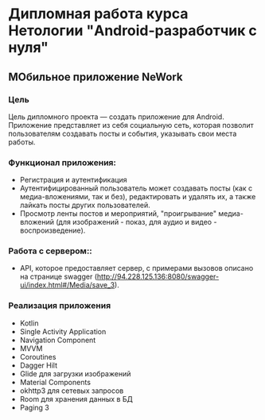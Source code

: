 # Дипломная работа курса Нетологии "Android-разработчик с нуля"

## МОбильное приложение NeWork
### Цель
Цель дипломного проекта — создать приложение для Android. Приложение представляет из себя социальную сеть, которая позволит пользователям создавать посты и события, указывать свои места работы.

### Функционал приложения:
* Регистрация и аутентификация
* Аутентифицированный пользователь может создавать посты (как с медиа-вложениями, так и без), редактировать и удалять их, а также лайкать посты других пользователей.
* Просмотр ленты постов и мероприятий, "проигрывание" медиа-вложений (для изображений - показ, для аудио и видео - воспроизведение).

### Работа с сервером::
* API, которое предоставляет сервер, с примерами вызовов описано на странице swagger (http://94.228.125.136:8080/swagger-ui/index.html#/Media/save_3).

### Реализация приложения
* Kotlin
* Single Activity Application
* Navigation Component
* MVVM
* Coroutines
* Dagger Hilt
* Glide для загрузки изображений
* Material Components
* okhttp3 для сетевых запросов
* Room для хранения данных в БД
* Paging 3
